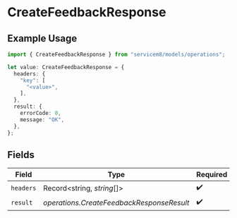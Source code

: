 # CreateFeedbackResponse

## Example Usage

```typescript
import { CreateFeedbackResponse } from "servicem8/models/operations";

let value: CreateFeedbackResponse = {
  headers: {
    "key": [
      "<value>",
    ],
  },
  result: {
    errorCode: 0,
    message: "OK",
  },
};
```

## Fields

| Field                                     | Type                                      | Required                                  | Description                               |
| ----------------------------------------- | ----------------------------------------- | ----------------------------------------- | ----------------------------------------- |
| `headers`                                 | Record<string, *string*[]>                | :heavy_check_mark:                        | N/A                                       |
| `result`                                  | *operations.CreateFeedbackResponseResult* | :heavy_check_mark:                        | N/A                                       |